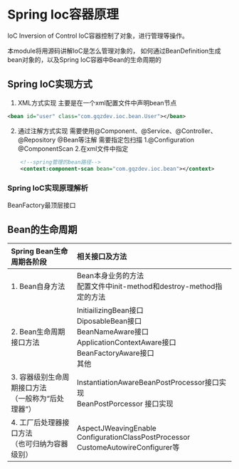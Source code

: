 # Spring Ioc容器原理
  IoC Inversion of Control
  IoC容器控制了对象，进行管理等操作。

  本module将用源码讲解IoC是怎么管理对象的，
  如何通过BeanDefinition生成bean对象的，以及Spring IoC容器中Bean的生命周期的

## Spring IoC实现方式
   1. XML方式实现
主要是在一个xml配置文件中声明bean节点
```xml
<bean id="user" class="com.gqzdev.ioc.bean.User"></bean>
``` 
  
   2. 通过注解方式实现
需要使用@Component、@Service、@Controller、@Repository
@Bean等注解
需要指定包扫描
1.@Configuration
  @ComponentScan
2.在xml文件中指定
```xml
    <!--spring管理的bean路径-->
    <context:component-scan bean="com.gqzdev.ioc.bean"></context>
```

### Spring IoC实现原理解析
BeanFactory最顶层接口

 

## Bean的生命周期
| Spring Bean生命周期各阶段 | 相关接口及方法    |
|:-- |:-- |
| 1. Bean自身方法    | Bean本身业务的方法 <br />配置文件中init-method和destroy-method指定的方法 |
| 2. Bean生命周期接口方法   | InitiailizingBean接口 <br />DiposableBean接口 <br />BeanNameAware接口<br />ApplicationContextAware接口<br />BeanFactoryAware接口 <br />其他 |
| 3. 容器级别生命周期接口方法 <br />（一般称为“后处理器”） |  InstantiationAwareBeanPostProcessor接口实现 </br> BeanPostPorcessor 接口实现   |
| 4. 工厂后处理器接口方法 <br />（也可归纳为容器级别）  |  AspectJWeavingEnable</br>ConfigurationClassPostProcessor</br> CustomeAutowireConfigurer等   |